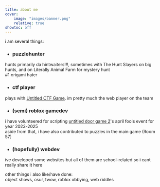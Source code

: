 ```yaml
---
title: about me
cover:
    image: "images/banner.png"
    relative: true
showtoc: off
---
```


i am several things:
- ### puzzlehunter
hunts primarily da hintwaiters!!!, sometimes with The Hunt Slayers on big hunts, and on Literally Animal Farm for mystery hunt\
#1 origami hater
- ### ctf player
plays with [Untitled CTF Game](https://ctftime.org/team/221868). im pretty much the web player on the team
- ### (semi) roblox gamedev
i have volunteered for scripting [untitled door game 2](https://www.roblox.com/games/6960816467/)'s april fools event for year 2023-2025\
aside from that, i have also contributed to puzzles in the main game (Room 57)
- ### (hopefully) webdev
ive developed some websites but all of them are school-related so i cant really share it here

other things i also like/have done:\
object shows, osu!, twow, roblox obbying, web riddles
